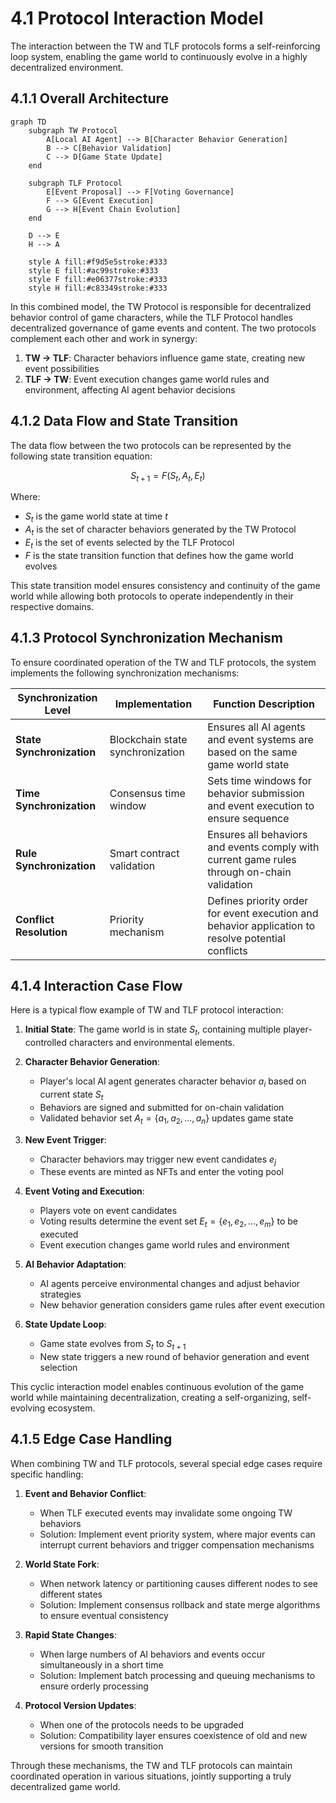 # 4.1 Protocol Interaction Model

The interaction between the TW and TLF protocols forms a self-reinforcing loop system, enabling the game world to continuously evolve in a highly decentralized environment.

## 4.1.1 Overall Architecture

```mermaid
graph TD
    subgraph TW Protocol
        A[Local AI Agent] --> B[Character Behavior Generation]
        B --> C[Behavior Validation]
        C --> D[Game State Update]
    end

    subgraph TLF Protocol
        E[Event Proposal] --> F[Voting Governance]
        F --> G[Event Execution]
        G --> H[Event Chain Evolution]
    end

    D --> E
    H --> A

    style A fill:#f9d5e5stroke:#333
    style E fill:#ac99stroke:#333
    style F fill:#e06377stroke:#333
    style H fill:#c83349stroke:#333
```

In this combined model, the TW Protocol is responsible for decentralized behavior control of game characters, while the TLF Protocol handles decentralized governance of game events and content. The two protocols complement each other and work in synergy:

1. **TW → TLF**: Character behaviors influence game state, creating new event possibilities
2. **TLF → TW**: Event execution changes game world rules and environment, affecting AI agent behavior decisions

## 4.1.2 Data Flow and State Transition

The data flow between the two protocols can be represented by the following state transition equation:

$$S_{t+1} = F(S_t, A_t, E_t)$$

Where:
- $S_t$ is the game world state at time $t$
- $A_t$ is the set of character behaviors generated by the TW Protocol
- $E_t$ is the set of events selected by the TLF Protocol
- $F$ is the state transition function that defines how the game world evolves

This state transition model ensures consistency and continuity of the game world while allowing both protocols to operate independently in their respective domains.

## 4.1.3 Protocol Synchronization Mechanism

To ensure coordinated operation of the TW and TLF protocols, the system implements the following synchronization mechanisms:

| **Synchronization Level** | **Implementation** | **Function Description** |
|--------------|--------------|--------------|
| **State Synchronization** | Blockchain state synchronization | Ensures all AI agents and event systems are based on the same game world state |
| **Time Synchronization** | Consensus time window | Sets time windows for behavior submission and event execution to ensure sequence |
| **Rule Synchronization** | Smart contract validation | Ensures all behaviors and events comply with current game rules through on-chain validation |
| **Conflict Resolution** | Priority mechanism | Defines priority order for event execution and behavior application to resolve potential conflicts |

## 4.1.4 Interaction Case Flow

Here is a typical flow example of TW and TLF protocol interaction:

1. **Initial State**: The game world is in state $S_t$, containing multiple player-controlled characters and environmental elements.

2. **Character Behavior Generation**:
   - Player's local AI agent generates character behavior $a_i$ based on current state $S_t$
   - Behaviors are signed and submitted for on-chain validation
   - Validated behavior set $A_t = \{a_1, a_2, ..., a_n\}$ updates game state

3. **New Event Trigger**:
   - Character behaviors may trigger new event candidates $e_j$
   - These events are minted as NFTs and enter the voting pool

4. **Event Voting and Execution**:
   - Players vote on event candidates
   - Voting results determine the event set $E_t = \{e_1, e_2, ..., e_m\}$ to be executed
   - Event execution changes game world rules and environment

5. **AI Behavior Adaptation**:
   - AI agents perceive environmental changes and adjust behavior strategies
   - New behavior generation considers game rules after event execution

6. **State Update Loop**:
   - Game state evolves from $S_t$ to $S_{t+1}$
   - New state triggers a new round of behavior generation and event selection

This cyclic interaction model enables continuous evolution of the game world while maintaining decentralization, creating a self-organizing, self-evolving ecosystem.

## 4.1.5 Edge Case Handling

When combining TW and TLF protocols, several special edge cases require specific handling:

1. **Event and Behavior Conflict**:
   - When TLF executed events may invalidate some ongoing TW behaviors
   - Solution: Implement event priority system, where major events can interrupt current behaviors and trigger compensation mechanisms

2. **World State Fork**:
   - When network latency or partitioning causes different nodes to see different states
   - Solution: Implement consensus rollback and state merge algorithms to ensure eventual consistency

3. **Rapid State Changes**:
   - When large numbers of AI behaviors and events occur simultaneously in a short time
   - Solution: Implement batch processing and queuing mechanisms to ensure orderly processing

4. **Protocol Version Updates**:
   - When one of the protocols needs to be upgraded
   - Solution: Compatibility layer ensures coexistence of old and new versions for smooth transition

Through these mechanisms, the TW and TLF protocols can maintain coordinated operation in various situations, jointly supporting a truly decentralized game world.
